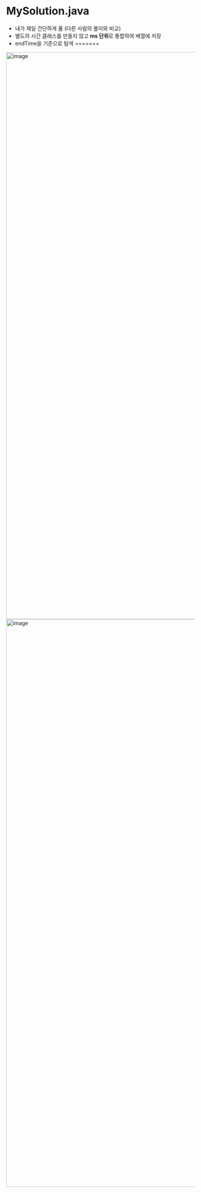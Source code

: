 # MySolution.java
* 내가 제일 간단하게 품 (다른 사람의 풀이와 비교)
* 별도의 시간 클래스를 만들지 않고 **ms 단위**로 통합하여 배열에 저장
* endTime을 기준으로 탐색
======= 


<img width="1514" alt="image" src="https://user-images.githubusercontent.com/48542327/92688760-de55a000-f378-11ea-9052-65693d768308.png">
<img width="1516" alt="image" src="https://user-images.githubusercontent.com/48542327/92688909-1e1c8780-f379-11ea-889e-cf0d4d44d3cc.png">

